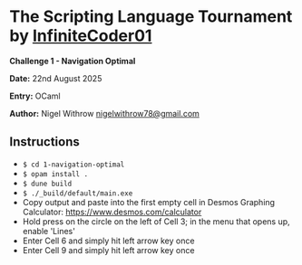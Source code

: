 
# The Scripting Language Tournament by [InfiniteCoder01](https://github.com/infiniteCoder01)

**Challenge 1 - Navigation Optimal**

**Date:** 22nd August 2025

**Entry:**  OCaml

**Author:** Nigel Withrow <nigelwithrow78@gmail.com>

## Instructions
+ `$ cd 1-navigation-optimal`
+ `$ opam install .`
+ `$ dune build`
+ `$ ./_build/default/main.exe`
+ Copy output and paste into the first empty cell in Desmos Graphing Calculator:
  <https://www.desmos.com/calculator>
+ Hold press on the circle on the left of Cell 3; in the menu that opens up, enable 'Lines'
+ Enter Cell 6 and simply hit left arrow key once
+ Enter Cell 9 and simply hit left arrow key once
